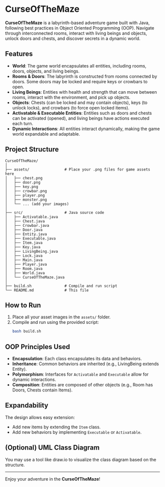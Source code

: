 # CurseOfTheMaze

**CurseOfTheMaze** is a labyrinth-based adventure game built with Java, following best practices in Object Oriented Programming (OOP). Navigate through interconnected rooms, interact with living beings and objects, unlock doors and chests, and discover secrets in a dynamic world.

## Features

- **World**: The game world encapsulates all entities, including rooms, doors, objects, and living beings.
- **Rooms & Doors**: The labyrinth is constructed from rooms connected by doors. Some doors may be locked and require keys or crowbars to open.
- **Living Beings**: Entities with health and strength that can move between rooms, interact with the environment, and pick up objects.
- **Objects**: Chests (can be locked and may contain objects), keys (to unlock locks), and crowbars (to force open locked items).
- **Activatable & Executable Entities**: Entities such as doors and chests can be activated (opened), and living beings have actions executed each turn.
- **Dynamic Interactions**: All entities interact dynamically, making the game world expandable and adaptable.

## Project Structure

```
CurseOfTheMaze/
│
├── assets/                # Place your .png files for game assets here
│   ├── chest.png
│   ├── door.png
│   ├── key.png
│   ├── crowbar.png
│   ├── player.png
│   ├── monster.png
│   └── ... (add your images)
│
├── src/                   # Java source code
│   ├── Activatable.java
│   ├── Chest.java
│   ├── Crowbar.java
│   ├── Door.java
│   ├── Entity.java
│   ├── Executable.java
│   ├── Item.java
│   ├── Key.java
│   ├── LivingBeing.java
│   ├── Lock.java
│   ├── Main.java
│   ├── Player.java
│   ├── Room.java
│   ├── World.java
│   └── CurseOfTheMaze.java
│
├── build.sh               # Compile and run script
└── README.md              # This file
```

## How to Run

1. Place all your asset images in the `assets/` folder.
2. Compile and run using the provided script:
   ```bash
   bash build.sh
   ```

## OOP Principles Used

- **Encapsulation**: Each class encapsulates its data and behaviors.
- **Inheritance**: Common behaviors are inherited (e.g., LivingBeing extends Entity).
- **Polymorphism**: Interfaces for `Activatable` and `Executable` allow for dynamic interactions.
- **Composition**: Entities are composed of other objects (e.g., Room has Doors, Chests contain Items).

## Expandability

The design allows easy extension:
- Add new items by extending the `Item` class.
- Add new behaviors by implementing `Executable` or `Activatable`.

## (Optional) UML Class Diagram

You may use a tool like draw.io to visualize the class diagram based on the structure.

---

Enjoy your adventure in the **CurseOfTheMaze**!